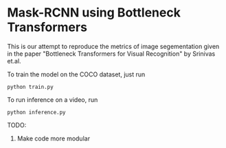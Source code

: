 # Mask-RCNN using Bottleneck Transformers

This is our attempt to reproduce the metrics of image segementation given in the paper "Bottleneck Transformers for Visual Recognition" by Srinivas et.al.


To train the model on the COCO dataset, just run

```
python train.py
```

To run inference on a video, run

```
python inference.py
```

TODO:
1. Make code more modular
